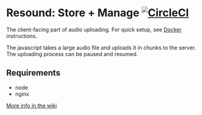 # Resound: Store + Manage [![CircleCI](https://circleci.com/gh/ProjectResound/store-upload.svg?style=svg)](https://circleci.com/gh/ProjectResound/store-upload)

The client-facing part of audio uploading. For quick setup, see [Docker](https://github.com/ProjectResound/planning/wiki/store#docker-deployment) instructions.

The javascript takes a large audio file and uploads it in chunks to the server.  The uploading process can be paused
and resumed.

## Requirements
* node
* nginx

[More info in the wiki](https://github.com/ProjectResound/planning/wiki)
